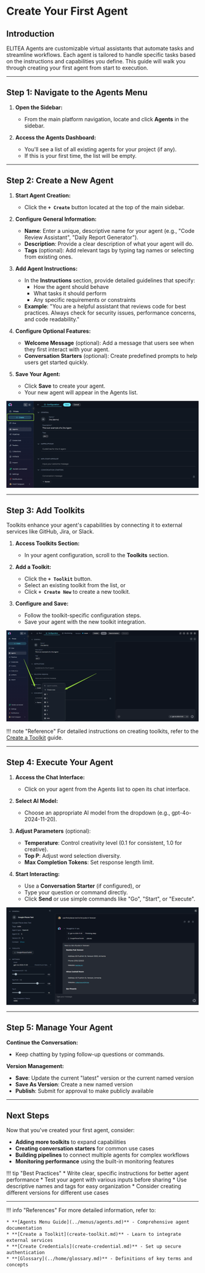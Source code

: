 # Create Your First Agent

## Introduction

ELITEA Agents are customizable virtual assistants that automate tasks and streamline workflows. Each agent is tailored to handle specific tasks based on the instructions and capabilities you define. This guide will walk you through creating your first agent from start to execution.

---

## Step 1: Navigate to the Agents Menu

1. **Open the Sidebar:**
      * From the main platform navigation, locate and click **Agents** in the sidebar.

2. **Access the Agents Dashboard:**
      * You'll see a list of all existing agents for your project (if any).
      * If this is your first time, the list will be empty.

---

## Step 2: Create a New Agent

1. **Start Agent Creation:**
      * Click the **`+ Create`** button located at the top of the main sidebar.

2. **Configure General Information:**
      * **Name**: Enter a unique, descriptive name for your agent (e.g., "Code Review Assistant", "Daily Report Generator").
      * **Description**: Provide a clear description of what your agent will do.
      * **Tags** (optional): Add relevant tags by typing tag names or selecting from existing ones.

3. **Add Agent Instructions:**
      * In the **Instructions** section, provide detailed guidelines that specify:
        * How the agent should behave
        * What tasks it should perform
        * Any specific requirements or constraints
      * **Example**: "You are a helpful assistant that reviews code for best practices. Always check for security issues, performance concerns, and code readability."

4. **Configure Optional Features:**
      * **Welcome Message** (optional): Add a message that users see when they first interact with your agent.
      * **Conversation Starters** (optional): Create predefined prompts to help users get started quickly.

5. **Save Your Agent:**
      * Click **Save** to create your agent.
      * Your new agent will appear in the Agents list.

![Agent Creation Interface](../img/getting-started/create-agent/agent-create.png)

---

## Step 3: Add Toolkits

Toolkits enhance your agent's capabilities by connecting it to external services like GitHub, Jira, or Slack.

1. **Access Toolkits Section:**
      * In your agent configuration, scroll to the **Toolkits** section.

2. **Add a Toolkit:**
      * Click the **`+ Toolkit`** button.
      * Select an existing toolkit from the list, or
      * Click **`+ Create New`** to create a new toolkit.

3. **Configure and Save:**
      * Follow the toolkit-specific configuration steps.
      * Save your agent with the new toolkit integration.

![Agent Toolkits Configuration](../img/getting-started/create-agent/agent-toolkits.png)

!!! note "Reference"
      For detailed instructions on creating toolkits, refer to the [Create a Toolkit](create-toolkit.md) guide.

---

## Step 4: Execute Your Agent

1. **Access the Chat Interface:**
      * Click on your agent from the Agents list to open its chat interface.

2. **Select AI Model:**
      * Choose an appropriate AI model from the dropdown (e.g., gpt-4o-2024-11-20).

3. **Adjust Parameters** (optional):
      * **Temperature**: Control creativity level (0.1 for consistent, 1.0 for creative).
      * **Top P**: Adjust word selection diversity.
      * **Max Completion Tokens**: Set response length limit.

4. **Start Interacting:**
      * Use a **Conversation Starter** (if configured), or
      * Type your question or command directly.
      * Click **Send** or use simple commands like "Go", "Start", or "Execute".

![Agent Execution Interface](../img/getting-started/create-agent/agent-execution.png)

---

## Step 5: Manage Your Agent

**Continue the Conversation:**
* Keep chatting by typing follow-up questions or commands.

**Version Management:**

* **Save**: Update the current "latest" version or the current named version
* **Save As Version**: Create a new named version
* **Publish**: Submit for approval to make publicly available

---

## Next Steps

Now that you've created your first agent, consider:

* **Adding more toolkits** to expand capabilities
* **Creating conversation starters** for common use cases
* **Building pipelines** to connect multiple agents for complex workflows
* **Monitoring performance** using the built-in monitoring features

!!! tip "Best Practices"
      * Write clear, specific instructions for better agent performance
      * Test your agent with various inputs before sharing
      * Use descriptive names and tags for easy organization
      * Consider creating different versions for different use cases

---

!!! info "References"
    For more detailed information, refer to:

    * **[Agents Menu Guide](../menus/agents.md)** - Comprehensive agent documentation
    * **[Create a Toolkit](create-toolkit.md)** - Learn to integrate external services
    * **[Create Credentials](create-credential.md)** - Set up secure authentication
    * **[Glossary](../home/glossary.md)** - Definitions of key terms and concepts
